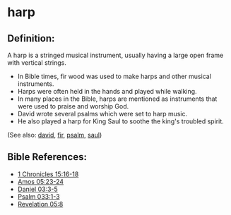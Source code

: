 # harp #

## Definition: ##

A harp is a stringed musical instrument, usually having a large open frame with vertical strings.

* In Bible times, fir wood was used to make harps and other musical instruments.
* Harps were often held in the hands and played while walking.
* In many places in the Bible, harps are mentioned as instruments that were used to praise and worship God. 
* David wrote several psalms which were set to harp music.
* He also played a harp for King Saul to soothe the king's troubled spirit. 
 

(See also: [david](../other/david.md), [fir](../other/fir.md), [psalm](../other/psalm.md), [saul](../other/saul.md))

## Bible References: ##

* [1 Chronicles 15:16-18](https://door43.org/en/bible/notes/1ch/15/16)
* [Amos 05:23-24](https://door43.org/en/bible/notes/amo/05/23)
* [Daniel 03:3-5](https://door43.org/en/bible/notes/dan/03/03)
* [Psalm 033:1-3](https://door43.org/en/bible/notes/psa/033/001)
* [Revelation 05:8](https://door43.org/en/bible/notes/rev/05/08)


